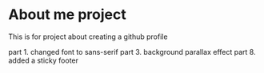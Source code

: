 # About me project

This is for project about creating a github profile

part 1. changed font to sans-serif 
part 3. background parallax effect
part 8. added a sticky footer